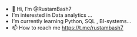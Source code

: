 - 👋 Hi, I’m @RustamBash7
-  I’m interested in Data analytics ...
-  I’m currently learning Python, SQL , BI-systems...
- 📫 How to reach me https://t.me/rustambash7


<!---
RustamBash7/RustamBash7 is a ✨ special ✨ repository because its `README.md` (this file) appears on your GitHub profile.
You can click the Preview link to take a look at your changes.
--->
